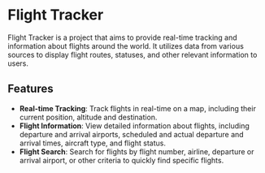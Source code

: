 # Flight Tracker

Flight Tracker is a project that aims to provide real-time tracking and information about flights around the world. It utilizes data from various sources to display flight routes, statuses, and other relevant information to users.

## Features

- **Real-time Tracking**: Track flights in real-time on a map, including their current position, altitude and destination.
- **Flight Information**: View detailed information about flights, including departure and arrival airports, scheduled and actual departure and arrival times, aircraft type, and flight status.
- **Flight Search**: Search for flights by flight number, airline, departure or arrival airport, or other criteria to quickly find specific flights.

